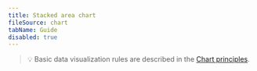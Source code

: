 ```yaml
---
title: Stacked area chart
fileSource: chart
tabName: Guide
disabled: true
---
```


> 💡 Basic data visualization rules are described in the [Chart principles](/data-display/chart/).
